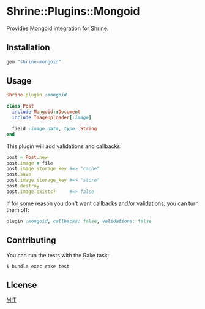 # Shrine::Plugins::Mongoid

Provides [Mongoid] integration for [Shrine].

## Installation

```ruby
gem "shrine-mongoid"
```

## Usage

```rb
Shrine.plugin :mongoid
```
```rb
class Post
  include Mongoid::Document
  include ImageUploader[:image]

  field :image_data, type: String
end
```

This plugin will add validations and callbacks:

```rb
post = Post.new
post.image = file
post.image.storage_key #=> "cache"
post.save
post.image.storage_key #=> "store"
post.destroy
post.image.exists?     #=> false
```

If for some reason you don't want callbacks and/or validations, you can turn
them off:

```rb
plugin :mongoid, callbacks: false, validations: false
```

## Contributing

You can run the tests with the Rake task:

```
$ bundle exec rake test
```

## License

[MIT](LICENSE.txt)

[Mongoid]: https://github.com/mongodb/mongoid
[Shrine]: https://github.com/janko-m/shrine
